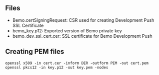## Files

- Bemo.certSigningRequest: CSR used for creating Development Push SSL Certificate
- bemo_key.p12: Exported version of Bemo private key
- bemo_dev_ssl_cert.cer: SSL certificate for Bemo Development Push

## Creating PEM files

    openssl x509 -in cert.cer -inform DER -outform PEM -out cert.pem
    openssl pkcs12 -in key.p12 -out key.pem -nodes
